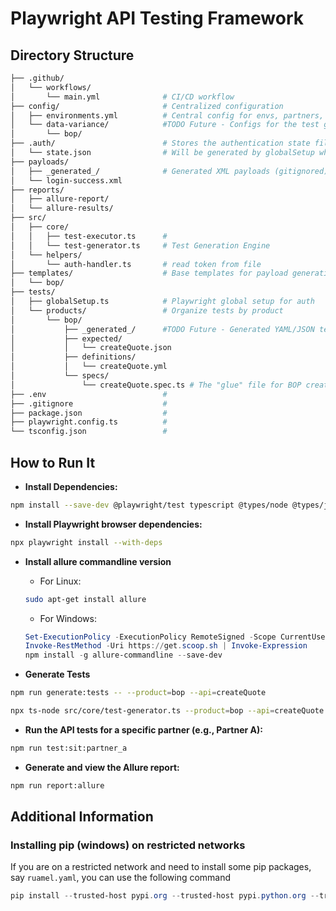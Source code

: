 
# Playwright API Testing Framework

## Directory Structure

```bash
├── .github/
│   └── workflows/
│       └── main.yml              # CI/CD workflow
├── config/                       # Centralized configuration
│   ├── environments.yml          # Central config for envs, partners, credentials
│   └── data-variance/            #TODO Future - Configs for the test generation engine
│       └── bop/
├── .auth/                        # Stores the authentication state file (gitignored)
│   └── state.json                # Will be generated by globalSetup when the authentication is successful
├── payloads/
│   ├── _generated_/              # Generated XML payloads (gitignored)
│   └── login-success.xml
├── reports/
│   ├── allure-report/
│   └── allure-results/
├── src/
│   ├── core/
│   │   ├── test-executor.ts      #
│   │   └── test-generator.ts     # Test Generation Engine
│   └── helpers/
│       └── auth-handler.ts       # read token from file
├── templates/                    # Base templates for payload generation
│   └── bop/
├── tests/
│   ├── globalSetup.ts            # Playwright global setup for auth
│   └── products/                 # Organize tests by product
│       └── bop/
│           ├── _generated_/      #TODO Future - Generated YAML/JSON test files
│           ├── expected/
│           │   └── createQuote.json
│           ├── definitions/
│           │   └── createQuote.yml
│           └── specs/
│               └── createQuote.spec.ts # The "glue" file for BOP createQuote tests
├── .env                          #
├── .gitignore                    #
├── package.json                  #
├── playwright.config.ts          #
└── tsconfig.json                 #
```

## **How to Run It**

* **Install Dependencies:**

```bash
npm install --save-dev @playwright/test typescript @types/node @types/js-yaml js-yaml dotenv allure-playwright yargs @types/yargs cross-env ts-node
```

* **Install Playwright browser dependencies:**

```bash
npx playwright install --with-deps
```

* **Install allure commandline version**
  * For Linux:
  
  ```bash
  sudo apt-get install allure
  ```

  * For Windows:

  ```powershell
  Set-ExecutionPolicy -ExecutionPolicy RemoteSigned -Scope CurrentUser
  Invoke-RestMethod -Uri https://get.scoop.sh | Invoke-Expression
  npm install -g allure-commandline --save-dev
  ```

* **Generate Tests**

```bash
npm run generate:tests -- --product=bop --api=createQuote
```


```bash
npx ts-node src/core/test-generator.ts --product=bop --api=createQuote
```

* **Run the API tests for a specific partner (e.g., Partner A):**

```bash
npm run test:sit:partner_a
```

* **Generate and view the Allure report:**

```bash
npm run report:allure
```

## Additional Information

### Installing pip (windows) on restricted networks

If you are on a restricted network and need to install some pip packages, say `ruamel.yaml`, you can use the following command

```powershell
pip install --trusted-host pypi.org --trusted-host pypi.python.org --trusted-host files.pythonhosted.org ruamel.yaml
```
